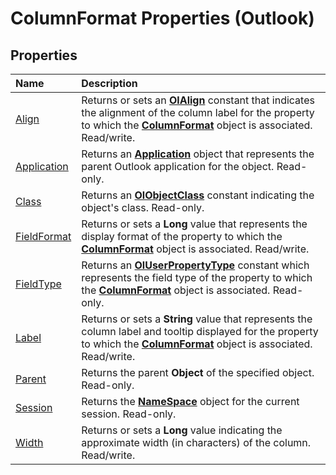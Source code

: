 
# ColumnFormat Properties (Outlook)

## Properties



|**Name**|**Description**|
|:-----|:-----|
|[Align](cea9e062-e338-ee1d-f769-dd5f8beef463.md)|Returns or sets an  **[OlAlign](9969da94-a084-60a7-6fec-aca029e5b000.md)** constant that indicates the alignment of the column label for the property to which the **[ColumnFormat](acbbdd97-e695-d1e7-c7ba-24f75efbf22c.md)** object is associated. Read/write.|
|[Application](15cebb62-8ee0-9c3d-2d08-95ccf4c366fe.md)|Returns an  **[Application](797003e7-ecd1-eccb-eaaf-32d6ddde8348.md)** object that represents the parent Outlook application for the object. Read-only.|
|[Class](655dd5a1-8ea6-469d-e53f-f56b8760fff1.md)|Returns an  **[OlObjectClass](33d724b3-df3c-2a7f-a80f-93b66d96f588.md)** constant indicating the object's class. Read-only.|
|[FieldFormat](14064b56-65c2-1c7d-1e74-3bfa2d2ccaa7.md)|Returns or sets a  **Long** value that represents the display format of the property to which the **[ColumnFormat](acbbdd97-e695-d1e7-c7ba-24f75efbf22c.md)** object is associated. Read/write.|
|[FieldType](84a40f6f-72fe-61e5-d85c-7a7c90f3e58a.md)|Returns an  **[OlUserPropertyType](24a4517a-3e6c-67be-33a3-fc9c2fb3f1d1.md)** constant which represents the field type of the property to which the **[ColumnFormat](acbbdd97-e695-d1e7-c7ba-24f75efbf22c.md)** object is associated. Read-only.|
|[Label](cf104506-3eca-6695-3d3b-05022ce6fba4.md)|Returns or sets a  **String** value that represents the column label and tooltip displayed for the property to which the **[ColumnFormat](acbbdd97-e695-d1e7-c7ba-24f75efbf22c.md)** object is associated. Read/write.|
|[Parent](7f90eaba-9ba5-2bf6-91a3-3872ee052d4a.md)|Returns the parent  **Object** of the specified object. Read-only.|
|[Session](6836c80e-5194-0a90-477f-3ed51a91c3b6.md)|Returns the  **[NameSpace](f0dcaa19-07f5-5d42-a3bf-2e42b7885644.md)** object for the current session. Read-only.|
|[Width](d0dd6c11-bce4-3785-7686-7863466d2380.md)|Returns or sets a  **Long** value indicating the approximate width (in characters) of the column. Read/write.|

